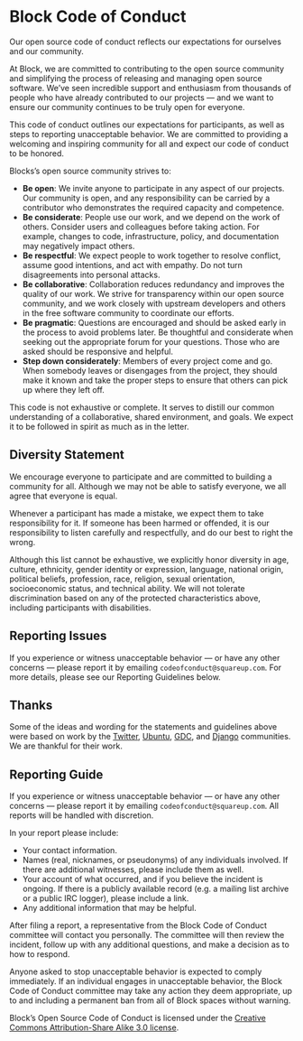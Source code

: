 
# Block Code of Conduct

Our open source code of conduct reflects our expectations for ourselves and our community.

At Block, we are committed to contributing to the open source community and simplifying the process of releasing and managing open source software. We’ve seen incredible support and enthusiasm from thousands of people who have already contributed to our projects — and we want to ensure our community continues to be truly open for everyone.

This code of conduct outlines our expectations for participants, as well as steps to reporting unacceptable behavior. We are committed to providing a welcoming and inspiring community for all and expect our code of conduct to be honored.

Blocks’s open source community strives to:

* **Be open**: We invite anyone to participate in any aspect of our projects. Our community is open, and any responsibility can be carried by a contributor who demonstrates the required capacity and competence.
* **Be considerate**: People use our work, and we depend on the work of others. Consider users and colleagues before taking action. For example, changes to code, infrastructure, policy, and documentation may negatively impact others.
* **Be respectful**: We expect people to work together to resolve conflict, assume good intentions, and act with empathy. Do not turn disagreements into personal attacks.
* **Be collaborative**: Collaboration reduces redundancy and improves the quality of our work. We strive for transparency within our open source community, and we work closely with upstream developers and others in the free software community to coordinate our efforts.
* **Be pragmatic**: Questions are encouraged and should be asked early in the process to avoid problems later. Be thoughtful and considerate when seeking out the appropriate forum for your questions. Those who are asked should be responsive and helpful.
* **Step down considerately**: Members of every project come and go. When somebody leaves or disengages from the project, they should make it known and take the proper steps to ensure that others can pick up where they left off.

This code is not exhaustive or complete. It serves to distill our common understanding of a collaborative, shared environment, and goals. We expect it to be followed in spirit as much as in the letter.

## Diversity Statement

We encourage everyone to participate and are committed to building a community for all. Although we may not be able to satisfy everyone, we all agree that everyone is equal.

Whenever a participant has made a mistake, we expect them to take responsibility for it. If someone has been harmed or offended, it is our responsibility to listen carefully and respectfully, and do our best to right the wrong.

Although this list cannot be exhaustive, we explicitly honor diversity in age, culture, ethnicity, gender identity or expression, language, national origin, political beliefs, profession, race, religion, sexual orientation, socioeconomic status, and technical ability. We will not tolerate discrimination based on any of the protected characteristics above, including participants with disabilities.

## Reporting Issues

If you experience or witness unacceptable behavior — or have any other concerns — please report it by emailing `codeofconduct@squareup.com`. For more details, please see our Reporting Guidelines below.

## Thanks

Some of the ideas and wording for the statements and guidelines above were based on work by the [Twitter](https://engineering.twitter.com/opensource/code-of-conduct), [Ubuntu](http://www.ubuntu.com/about/about-ubuntu/conduct), [GDC](http://www.gdconf.com/codeofconduct.html), and [Django](https://www.djangoproject.com/conduct/reporting/) communities. We are thankful for their work.

## Reporting Guide

If you experience or witness unacceptable behavior — or have any other concerns — please report it by emailing `codeofconduct@squareup.com`. All reports will be handled with discretion.

In your report please include:

* Your contact information.
* Names (real, nicknames, or pseudonyms) of any individuals involved. If there are additional witnesses, please include them as well.
* Your account of what occurred, and if you believe the incident is ongoing. If there is a publicly available record (e.g. a mailing list archive or a public IRC logger), please include a link.
* Any additional information that may be helpful.

After filing a report, a representative from the Block Code of Conduct committee will contact you personally. The committee will then review the incident, follow up with any additional questions, and make a decision as to how to respond.

Anyone asked to stop unacceptable behavior is expected to comply immediately. If an individual engages in unacceptable behavior, the Block Code of Conduct committee may take any action they deem appropriate, up to and including a permanent ban from all of Block spaces without warning.

Block’s Open Source Code of Conduct is licensed under the [Creative Commons Attribution-Share Alike 3.0 license](http://creativecommons.org/licenses/by-sa/3.0/).

